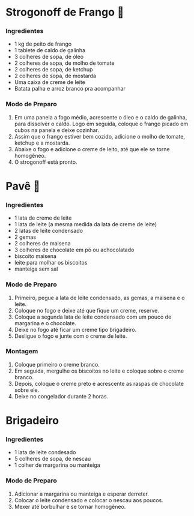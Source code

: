 # Strogonoff de Frango :chicken:

### Ingredientes

- 1 kg de peito de frango
- 1 tablete de caldo de galinha
- 3 colheres de sopa, de óleo
- 2 colheres de sopa, de molho de tomate
- 2 colheres de sopa, de ketchup
- 2 colheres de sopa, de mostarda
- Uma caixa de creme de leite
- Batata palha e arroz branco pra acompanhar



### Modo de Preparo

1. Em uma panela a fogo médio, acrescente o óleo e o caldo de galinha, para dissolver o caldo. Logo em seguida, coloque o frango picado em cubos na panela e deixe cozinhar.
2. Assim que o frango estiver bem cozido, adicione o molho de tomate, ketchup e a mostarda.
3. Abaixe o fogo e adicione o creme de leito, até que ele se torne homogêneo.
4. O strogonoff está pronto.



# Pavê :ice_cream:

### Ingredientes

- 1 lata de creme de leite
- 1 lata de leite (a mesma medida da lata de creme de leite)
- 2 latas de leite condensado
- 2 gemas
- 2 colheres de maisena
- 3 colheres de chocolate em pó ou achocolatado
- biscoito maisena
- leite para molhar os biscoitos
- manteiga sem sal

### Modo de Preparo

1. Primeiro, pegue a lata de leite condensado, as gemas, a maisena e o leite.
2. Coloque no fogo e deixe até que fique um creme, reserve.
3. Coloque a segunda lata de leite condensado com um pouco de margarina e o chocolate.
4. Deixe no fogo até ficar um creme tipo brigadeiro.
5. Desligue o fogo e junte com o creme de leite.

### Montagem

1. Coloque primeiro o creme branco.
2. Em seguida, mergulhe os biscoitos no leite e coloque sobre o creme branco.
3. Depois, coloque o creme preto e acrescente as raspas de chocolate sobre ele.
4. Deixe no congelador durante 2 horas.

# Brigadeiro

### Ingredientes

- 1 lata de leite condesado
- 5 colheres de sopa, de nescau
- 1 colher de margarina ou manteiga

### Modo de Preparo

1. Adicionar a margarina ou manteiga e esperar derreter.
2. Colocar o leite condensado e colocar o nescau aos poucos.
3. Mexer até borbulhar e se tornar homogêneo.
